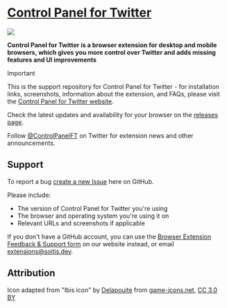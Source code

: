 # [Control Panel for Twitter](https://soitis.dev/control-panel-for-twitter)

[![](icons/icon128.png)](https://soitis.dev/control-panel-for-twitter)

**Control Panel for Twitter is a browser extension for desktop and mobile browsers, which gives you more control over Twitter and adds missing features and UI improvements**

> [!IMPORTANT]
> This is the support repository for Control Panel for Twitter - for installation links, screenshots, information about the extension, and FAQs, please visit the [Control Panel for Twitter website](https://soitis.dev/control-panel-for-twitter).

Check the latest updates and availability for your browser on the [releases page](https://github.com/insin/control-panel-for-twitter/releases).

Follow [@ControlPanelFT](https://twitter.com/ControlPanelFT) on Twitter for extension news and other announcements.

## Support

To report a bug [create a new Issue](https://github.com/insin/control-panel-for-twitter/issues/new) here on GitHub.

Please include:

- The version of Control Panel for Twitter you're using
- The browser and operating system you're using it on
- Relevant URLs and screenshots if applicable

If you don't have a GitHub account, you can use the [Browser Extension Feedback & Support form](https://soitis.dev/extensions/feedback) on our website instead, or email [extensions@soitis.dev](mailto:extensions@soitis.dev).

## Attribution

Icon adapted from "Ibis icon" by [Delapouite](https://delapouite.com/) from [game-icons.net](https://game-icons.net), [CC 3.0 BY](https://creativecommons.org/licenses/by/3.0/)

